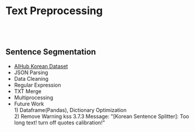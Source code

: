 # Text Preprocessing
<br/><br/>

## Sentence Segmentation

* [AIHub Korean Dataset](https://aihub.or.kr/aihubdata/data/list.do?pageIndex=1&currMenu=115&topMenu=100&dataSetSn=&srchdataClCode=DATACL001&srchOrder=&SrchdataClCode=DATACL002&searchKeyword=&srchDataRealmCode=REALM002&srchDataTy=DATA003)
* JSON Parsing
* Data Cleaning
* Regular Expression
* TXT Merge
* Multiprocessing
* Future Work
<br>1) Dataframe(Pandas), Dictionary Optimization
<br>2) Remove Warning kss 3.7.3 Message: "[Korean Sentence Splitter]: Too long text! turn off quotes calibration!"
<br/><br/>


